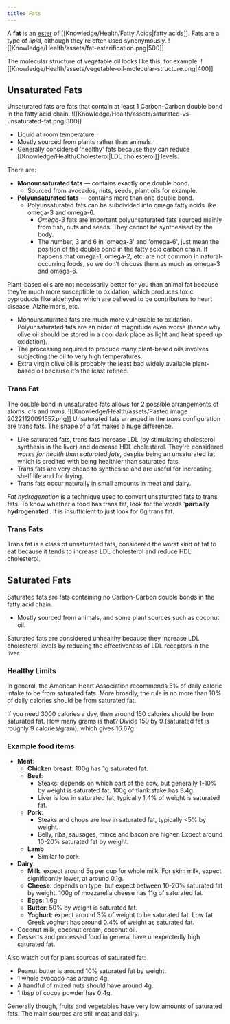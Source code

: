 ```yaml
---
title: Fats
---
```


A **fat** is an [ester](https://en.wikipedia.org/wiki/Ester) of [[Knowledge/Health/Fatty Acids|fatty acids]]. Fats are a type of *lipid*, although they're often used synonymously.
![[Knowledge/Health/assets/fat-esterification.png|500]]

The molecular structure of vegetable oil looks like this, for example:
![[Knowledge/Health/assets/vegetable-oil-molecular-structure.png|400]]

## Unsaturated Fats
Unsaturated fats are fats that contain at least 1 Carbon-Carbon double bond in the fatty acid chain.
![[Knowledge/Health/assets/saturated-vs-unsaturated-fat.png|300]]
- Liquid at room temperature.
- Mostly sourced from plants rather than animals.
- Generally considered 'healthy' fats because they can reduce [[Knowledge/Health/Cholesterol|LDL cholesterol]] levels.

There are:
- **Monounsaturated fats** — contains exactly one double bond.
    - Sourced from avocados, nuts, seeds, plant oils for example.
- **Polyunsaturated fats** — contains more than one double bond.
    - Polyunsaturated fats can be subdivided into omega fatty acids like omega-3 and omega-6.
        - *Omega-3* fats are important polyunsaturated fats sourced mainly from fish, nuts and seeds. They cannot be synthesised by the body.
        - The number, 3 and 6 in 'omega-3' and 'omega-6', just mean the position of the double bond in the fatty acid carbon chain. It happens that omega-1, omega-2, etc. are not common in natural-occurring foods, so we don’t discuss them as much as omega-3 and omega-6.

Plant-based oils are not necessarily better for you than animal fat because they’re much more susceptible to oxidation, which produces toxic byproducts like aldehydes which are believed to be contributors to heart disease, Alzheimer’s, etc.
- Monounsaturated fats are much more vulnerable to oxidation. Polyunsaturated fats are an order of magnitude even worse (hence why olive oil should be stored in a cool dark place as light and heat speed up oxidation).
- The processing required to produce many plant-based oils involves subjecting the oil to very high temperatures.
- Extra virgin olive oil is probably the least bad widely available plant-based oil because it's the least refined.

### Trans Fat
The double bond in unsaturated fats allows for 2 possible arrangements of atoms: *cis* and *trans*.
![[Knowledge/Health/assets/Pasted image 20221120091557.png]]
Unsaturated fats arranged in the *trans* configuration are trans fats. The shape of a fat makes a huge difference.
- Like saturated fats, trans fats increase LDL (by stimulating cholesterol synthesis in the liver) and decrease HDL cholesterol. They're considered *worse for health than saturated fats*, despite being an unsaturated fat which is credited with being healthier than saturated fats.
- Trans fats are very cheap to synthesise and are useful for increasing shelf life and for frying.
- Trans fats occur naturally in small amounts in meat and dairy.

*Fat hydrogenation* is a technique used to convert unsaturated fats to trans fats. To know whether a food has trans fat, look for the words '**partially hydrogenated**'. It is insufficient to just look for 0g trans fat. 

### Trans Fats
Trans fat is a class of unsaturated fats, considered the worst kind of fat to eat because it tends to increase LDL cholesterol and reduce HDL cholesterol.

## Saturated Fats
Saturated fats are fats containing no Carbon-Carbon double bonds in the fatty acid chain.
- Mostly sourced from animals, and some plant sources such as coconut oil.

Saturated fats are considered unhealthy because they increase LDL cholesterol levels by reducing the effectiveness of LDL receptors in the liver.

### Healthy Limits
In general, the American Heart Association recommends 5% of daily caloric intake to be from saturated fats. More broadly, the rule is no more than 10% of daily calories should be from saturated fat.

If you need 3000 calories a day, then around 150 calories should be from saturated fat. How many grams is that? Divide 150 by 9 (saturated fat is roughly 9 calories/gram), which gives 16.67g.

### Example food items
- **Meat**:
	- **Chicken breast**: 100g has 1g saturated fat.
	- **Beef**: 
		- Steaks: depends on which part of the cow, but generally 1-10% by weight is saturated fat. 100g of flank stake has 3.4g.
		- Liver is low in saturated fat, typically 1.4% of weight is saturated fat.
	- **Pork**:
		- Steaks and chops are low in saturated fat, typically <5% by weight.
		- Belly, ribs, sausages, mince and bacon are higher. Expect around 10-20% saturated fat by weight.
	- **Lamb**
		- Similar to pork.
- **Dairy**:
	- **Milk**: expect around 5g per cup for whole milk. For skim milk, expect significantly lower, at around 0.1g.
	- **Cheese**: depends on type, but expect between 10-20% saturated fat by weight. 100g of mozzarella cheese has 11g of saturated fat.
	- **Eggs**: 1.6g
	- **Butter**: 50% by weight is saturated fat.
	- **Yoghurt**: expect around 3% of weight to be saturated fat. Low fat Greek yoghurt has around 0.4% of weight as saturated fat.
- Coconut milk, coconut cream, coconut oil.
- Desserts and processed food in general have unexpectedly high saturated fat.

Also watch out for plant sources of saturated fat:
- Peanut butter is around 10% saturated fat by weight.
- 1 whole avocado has around 4g.
- A handful of mixed nuts should have around 4g.
- 1 tbsp of cocoa powder has 0.4g.

Generally though, fruits and vegetables have very low amounts of saturated fats. The main sources are still meat and dairy.
